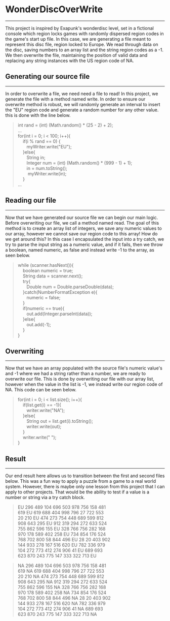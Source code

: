 # WonderDiscOverWrite
______________________

This project is inspired by Exapunk's wonderdisc level, set in a fictional console which region locks games with randomly dispersed region codes in the game's start up file. In this case, we are generating a file meant to represent this disc file, region locked to Europe. We read through data on the disc, saving numbers to an array list and the string region codes as a -1. We then overwrite the file, maintaining the position of valid data and replacing any string instances with the US region code of NA.   

## Generating our source file
_____________

In order to overwrite a file, we need need a file to read! In this project, we generate the file with a method named write. In order to ensure our overwrite method is robust, we will randomly generate an interval to insert the "EU" region code and generate a random number for any other value. this is done with the line below.   

>int rand = (int) (Math.random() * (25 - 2) + 2);    
>...   
for(int i = 0; i < 100; i++){   
                &nbsp;&nbsp;&nbsp;&nbsp;if(i % rand == 0) {   
                    &nbsp;&nbsp;&nbsp;&nbsp;&nbsp;&nbsp;&nbsp;myWriter.write("EU");      
                &nbsp;&nbsp;&nbsp;&nbsp;}else{   
                    &nbsp;&nbsp;&nbsp;&nbsp;&nbsp;&nbsp;&nbsp;String in;   
                    &nbsp;&nbsp;&nbsp;&nbsp;&nbsp;&nbsp;&nbsp;Integer num = (int) (Math.random() * (999 - 1) + 1);   
                    &nbsp;&nbsp;&nbsp;&nbsp;&nbsp;&nbsp;&nbsp;in = num.toString();   
                    &nbsp;&nbsp;&nbsp;&nbsp;&nbsp;&nbsp;&nbsp;&nbsp;myWriter.write(in);   
                &nbsp;&nbsp;&nbsp;&nbsp;}      
...   
   
## Reading our file
___________

Now that we have generated our source file we can begin our main logic. Before overwriting our file, we call a method named read. The goal of this method is to create an array list of integers, we save any numeric values to our array, however we cannot save our region code to this array! How do we get around this? In this case I encapsulated the input into a try catch, we try to parse the input string as a numeric value, and if it fails, then we throw a boolean, named numeric, as false and instead write -1 to the array, as seen below.   

>while (scanner.hasNext()){   
                &nbsp;&nbsp;&nbsp;&nbsp;boolean numeric = true;   
                &nbsp;&nbsp;&nbsp;&nbsp;String data = scanner.next();   
                &nbsp;&nbsp;&nbsp;&nbsp;try{                                                    
                    &nbsp;&nbsp;&nbsp;&nbsp;&nbsp;&nbsp;&nbsp;Double num = Double.parseDouble(data);                  
                &nbsp;&nbsp;&nbsp;&nbsp;}catch(NumberFormatException e){                            
                    &nbsp;&nbsp;&nbsp;&nbsp;&nbsp;&nbsp;&nbsp;numeric = false;                                       
                &nbsp;&nbsp;&nbsp;&nbsp;}   
                &nbsp;&nbsp;&nbsp;&nbsp;if(numeric == true){   
                    &nbsp;&nbsp;&nbsp;&nbsp;&nbsp;&nbsp;&nbsp;out.add(Integer.parseInt(data));   
                &nbsp;&nbsp;&nbsp;&nbsp;}else{   
                    &nbsp;&nbsp;&nbsp;&nbsp;&nbsp;&nbsp;&nbsp;out.add(-1);   
                &nbsp;&nbsp;&nbsp;&nbsp;}   
            }   

## Overwriting 
________________

Now that we have an array populated with the source file's numeric value's and -1 where we had a string rather than a number, we are ready to overwrite our file. This is done by overwriting our file with our array list, however when the value in the list is -1, we instead write our region code of NA. This code can be seen below.   

>for(int i = 0; i < list.size(); i++){                       
                &nbsp;&nbsp;&nbsp;&nbsp;if(list.get(i) == -1){                                     
                    &nbsp;&nbsp;&nbsp;&nbsp;&nbsp;&nbsp;&nbsp;writer.write("NA");   
                &nbsp;&nbsp;&nbsp;&nbsp;}else{   
                    &nbsp;&nbsp;&nbsp;&nbsp;&nbsp;&nbsp;&nbsp;String out = list.get(i).toString();   
                    &nbsp;&nbsp;&nbsp;&nbsp;&nbsp;&nbsp;&nbsp;writer.write(out);   
                &nbsp;&nbsp;&nbsp;&nbsp;}   
                &nbsp;&nbsp;&nbsp;&nbsp;writer.write(" ");   
            }   
            
## Result
_______
Our end result here allows us to transition between the first and second files below. This was a fun way to apply a puzzle from a game to a real world system. However, there is maybe only one lesson from this project that I can apply to other projects. That would be the ability to test if a value is a number or string via a try catch block.   

>EU 296 489 104 696 503 978 756 158 481   
619 EU 619 688 404 998 796 27 722 553   
20 210 EU 474 273 754 448 689 599 812   
908 643 295 EU 912 319 294 272 633 524  
755 862 596 155 EU 328 766 756 282 168   
970 178 589 402 258 EU 734 854 176 524   
768 702 800 58 844 496 EU 28 20 403 902   
144 933 278 167 516 620 EU 782 336 979   
104 272 773 412 274 906 41 EU 689 693   
623 870 243 775 147 333 322 713 EU    
   
   
>NA 296 489 104 696 503 978 756 158 481   
619 NA 619 688 404 998 796 27 722 553   
20 210 NA 474 273 754 448 689 599 812   
908 643 295 NA 912 319 294 272 633 524   
755 862 596 155 NA 328 766 756 282 168   
970 178 589 402 258 NA 734 854 176 524   
768 702 800 58 844 496 NA 28 20 403 902   
144 933 278 167 516 620 NA 782 336 979   
104 272 773 412 274 906 41 NA 689 693   
623 870 243 775 147 333 322 713 NA 
